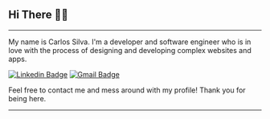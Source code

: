 ## Hi There 👋😄

---

My name is Carlos Silva. I'm a developer and software engineer who is in love with the process of designing and developing complex websites and apps.


[![Linkedin Badge](https://img.shields.io/badge/-cadugraphys-6633cc?style=flat-square&logo=Linkedin&logoColor=white&link=https://www.linkedin.com/in/cadugraphys/)](https://www.linkedin.com/in/cadugraphys/)
[![Gmail Badge](https://img.shields.io/badge/-carlosedu.waldorf@gmail.com-6633cc?style=flat-square&logo=Gmail&logoColor=white&link=mailto:carlosedu.waldorf@gmail.com)](mailto:carlosedu.waldorf@gmail.com)


Feel free to contact me and mess around with my profile! Thank you for being here.

---
